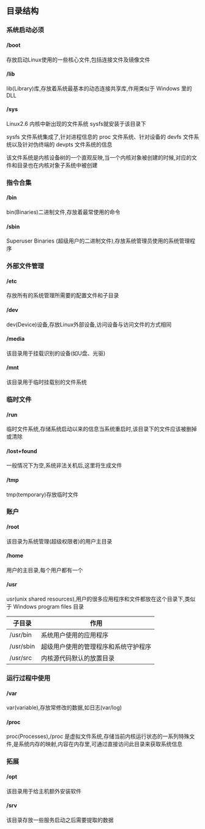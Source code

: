 <!--
 * @Description: 
 * @Version: 1.0
 * @Author: DaLao
 * @Email: dalao_li@163.com
 * @Date: 2021-10-16 20:44:32
 * @LastEditors: DaLao
 * @LastEditTime: 2022-07-03 20:12:24
-->

## 目录结构



### 系统启动必须


#### /boot

存放启动Linux使用的一些核心文件,包括连接文件及镜像文件


#### /lib

lib(Library)库,存放着系统最基本的动态连接共享库,作用类似于 Windows 里的 DLL


#### /sys

Linux2.6 内核中新出现的文件系统 sysfs就安装于该目录下

sysfs 文件系统集成了,针对进程信息的 proc 文件系统、针对设备的 devfs 文件系统以及针对伪终端的 devpts 文件系统的信息

该文件系统是内核设备树的一个直观反映,当一个内核对象被创建的时候,对应的文件和目录也在内核对象子系统中被创建



### 指令合集


#### /bin

bin(Binaries)二进制文件,存放着最常使用的命令


#### /sbin

Superuser Binaries (超级用户的二进制文件),存放系统管理员使用的系统管理程序



### 外部文件管理


#### /etc

存放所有的系统管理所需要的配置文件和子目录


#### /dev

dev(Device)设备,存放Linux外部设备,访问设备与访问文件的方式相同


#### /media

该目录用于挂载识别的设备(如U盘、光驱)


#### /mnt

该目录用于临时挂载别的文件系统



### 临时文件


#### /run

临时文件系统,存储系统启动以来的信息当系统重启时,该目录下的文件应该被删掉或清除


#### /lost+found

一般情况下为空,系统非法关机后,这里将生成文件


#### /tmp

tmp(temporary)存放临时文件



### 账户


#### /root

该目录为系统管理(超级权限者)的用户主目录


#### /home

用户的主目录,每个用户都有一个


#### /usr

usr(unix shared resources),用户的很多应用程序和文件都放在这个目录下,类似于 Windows program files 目录

| 子目录    | 作用                                 |
| --------- | ------------------------------------ |
| /usr/bin  | 系统用户使用的应用程序               |
| /usr/sbin | 超级用户使用的管理程序和系统守护程序 |
| /usr/src  | 内核源代码默认的放置目录             |



### 运行过程中使用


#### /var

var(variable),存放常修改的数据,如日志(var/log)


#### /proc

proc(Processes),/proc 是虚拟文件系统,存储当前内核运行状态的一系列特殊文件,是系统内存的映射,内容在内存里,可通过直接访问此目录来获取系统信息



### 拓展


#### /opt

该目录用于给主机额外安装软件


#### /srv

该目录存放一些服务启动之后需要提取的数据